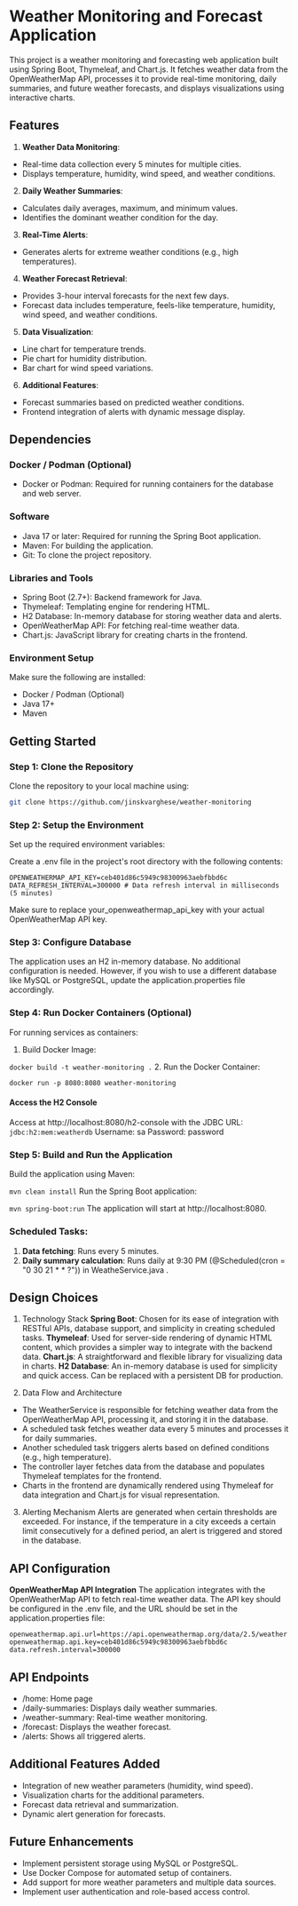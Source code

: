# Weather Monitoring and Forecast Application

This project is a weather monitoring and forecasting web application built using Spring Boot, Thymeleaf, and Chart.js. It fetches weather data from the OpenWeatherMap API, processes it to provide real-time monitoring, daily summaries, and future weather forecasts, and displays visualizations using interactive charts.

## Features
1. **Weather Data Monitoring**:

- Real-time data collection every 5 minutes for multiple cities.
- Displays temperature, humidity, wind speed, and weather conditions.
2. **Daily Weather Summaries**:

- Calculates daily averages, maximum, and minimum values.
- Identifies the dominant weather condition for the day.
3. **Real-Time Alerts**:

- Generates alerts for extreme weather conditions (e.g., high temperatures).
4. **Weather Forecast Retrieval**:

- Provides 3-hour interval forecasts for the next few days.
- Forecast data includes temperature, feels-like temperature, humidity, wind speed, and weather conditions.
5. **Data Visualization**:

- Line chart for temperature trends.
- Pie chart for humidity distribution.
- Bar chart for wind speed variations.
6. **Additional Features**:

- Forecast summaries based on predicted weather conditions.
- Frontend integration of alerts with dynamic message display.

## Dependencies

### Docker / Podman (Optional)
- Docker or Podman: Required for running containers for the database and web server.

### Software
- Java 17 or later: Required for running the Spring Boot application.
- Maven: For building the application.
- Git: To clone the project repository.

### Libraries and Tools
- Spring Boot (2.7+): Backend framework for Java.
- Thymeleaf: Templating engine for rendering HTML.
- H2 Database: In-memory database for storing weather data and alerts.
- OpenWeatherMap API: For fetching real-time weather data.
- Chart.js: JavaScript library for creating charts in the frontend.

### Environment Setup
Make sure the following are installed:
- Docker / Podman (Optional)
- Java 17+
- Maven

## Getting Started

### Step 1: Clone the Repository
Clone the repository to your local machine using:
```bash
git clone https://github.com/jinskvarghese/weather-monitoring
```

### Step 2: Setup the Environment
Set up the required environment variables:

Create a .env file in the project's root directory with the following contents:
```shell
OPENWEATHERMAP_API_KEY=ceb401d86c5949c98300963aebfbbd6c
DATA_REFRESH_INTERVAL=300000 # Data refresh interval in milliseconds (5 minutes)
```
Make sure to replace your_openweathermap_api_key with your actual OpenWeatherMap API key.
### Step 3: Configure Database
The application uses an H2 in-memory database. No additional configuration is needed. However, if you wish to use a different database like MySQL or PostgreSQL, update the application.properties file accordingly.

### Step 4: Run Docker Containers (Optional)
For running services as containers:

1. Build Docker Image:

`docker build -t weather-monitoring .`
2. Run the Docker Container:

`docker run -p 8080:8080 weather-monitoring`

#### Access the H2 Console 
Access at http://localhost:8080/h2-console with the JDBC URL: `jdbc:h2:mem:weatherdb`
Username: sa
Password: password
### Step 5: Build and Run the Application
Build the application using Maven:

`mvn clean install`
Run the Spring Boot application:

`mvn spring-boot:run`
The application will start at http://localhost:8080.

### Scheduled Tasks:

1. **Data fetching**: Runs every 5 minutes.
2. **Daily summary calculation**: Runs daily at 9:30 PM (@Scheduled(cron = "0 30 21 * * ?")) in WeatheService.java .

## Design Choices
1. Technology Stack
**Spring Boot**: Chosen for its ease of integration with RESTful APIs, database support, and simplicity in creating scheduled tasks.
**Thymeleaf**: Used for server-side rendering of dynamic HTML content, which provides a simpler way to integrate with the backend data.
**Chart.js**: A straightforward and flexible library for visualizing data in charts.
**H2 Database**: An in-memory database is used for simplicity and quick access. Can be replaced with a persistent DB for production.

2. Data Flow and Architecture
- The WeatherService is responsible for fetching weather data from the OpenWeatherMap API, processing it, and storing it in the database.
- A scheduled task fetches weather data every 5 minutes and processes it for daily summaries.
- Another scheduled task triggers alerts based on defined conditions (e.g., high temperature).
- The controller layer fetches data from the database and populates Thymeleaf templates for the frontend.
- Charts in the frontend are dynamically rendered using Thymeleaf for data integration and Chart.js for visual representation.

3. Alerting Mechanism
Alerts are generated when certain thresholds are exceeded. For instance, if the temperature in a city exceeds a certain limit consecutively for a defined period, an alert is triggered and stored in the database.

## API Configuration
**OpenWeatherMap API Integration**
The application integrates with the OpenWeatherMap API to fetch real-time weather data. The API key should be configured in the .env file, and the URL should be set in the application.properties file:
```shell
openweathermap.api.url=https://api.openweathermap.org/data/2.5/weather
openweathermap.api.key=ceb401d86c5949c98300963aebfbbd6c
data.refresh.interval=300000
```
## API Endpoints 
- /home: Home page
- /daily-summaries: Displays daily weather summaries.
- /weather-summary: Real-time weather monitoring.
- /forecast: Displays the weather forecast.
- /alerts: Shows all triggered alerts.

## Additional Features Added
- Integration of new weather parameters (humidity, wind speed).
- Visualization charts for the additional parameters.
- Forecast data retrieval and summarization.
- Dynamic alert generation for forecasts.

## Future Enhancements 
- Implement persistent storage using MySQL or PostgreSQL.
- Use Docker Compose for automated setup of containers.
- Add support for more weather parameters and multiple data sources.
- Implement user authentication and role-based access control.